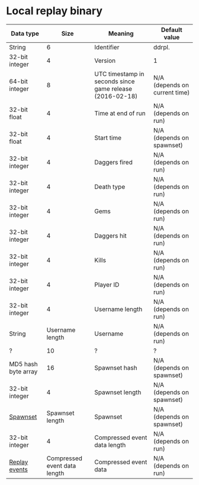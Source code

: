 # Local replay binary

| Data type                         | Size                         | Meaning                                                  | Default value                 |
|-----------------------------------|------------------------------|----------------------------------------------------------|-------------------------------|
| String                            | 6                            | Identifier                                               | ddrpl.                        |
| 32-bit integer                    | 4                            | Version                                                  | 1                             |
| 64-bit integer                    | 8                            | UTC timestamp in seconds since game release (2016-02-18) | N/A (depends on current time) |
| 32-bit float                      | 4                            | Time at end of run                                       | N/A (depends on run)          |
| 32-bit float                      | 4                            | Start time                                               | N/A (depends on spawnset)     |
| 32-bit integer                    | 4                            | Daggers fired                                            | N/A (depends on run)          |
| 32-bit integer                    | 4                            | Death type                                               | N/A (depends on run)          |
| 32-bit integer                    | 4                            | Gems                                                     | N/A (depends on run)          |
| 32-bit integer                    | 4                            | Daggers hit                                              | N/A (depends on run)          |
| 32-bit integer                    | 4                            | Kills                                                    | N/A (depends on run)          |
| 32-bit integer                    | 4                            | Player ID                                                | N/A (depends on run)          |
| 32-bit integer                    | 4                            | Username length                                          | N/A (depends on run)          |
| String                            | Username length              | Username                                                 | N/A (depends on run)          |
| ?                                 | 10                           | ?                                                        | ?                             |
| MD5 hash byte array               | 16                           | Spawnset hash                                            | N/A (depends on spawnset)     |
| 32-bit integer                    | 4                            | Spawnset length                                          | N/A (depends on spawnset)     |
| [Spawnset](spawnset-binary.md)    | Spawnset length              | Spawnset                                                 | N/A (depends on spawnset)     |
| 32-bit integer                    | 4                            | Compressed event data length                             | N/A (depends on run)          |
| [Replay events](replay-events.md) | Compressed event data length | Compressed event data                                    | N/A (depends on run)          |
